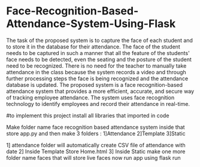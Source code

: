 # Face-Recognition-Based-Attendance-System-Using-Flask

The task of the proposed system is to capture the face of each student and to store it in the database for their attendance. The face of the student needs to be captured in such a manner that all the feature of the students' face needs to be detected, even the seating and the posture of the student need to be recognized. There is no need for the teacher to manually take attendance in the class because the system records a video and through further processing steps the face is being recognized and the attendance database is updated. The proposed system is a face recognition-based attendance system that provides a more efficient, accurate, and secure way of tracking employee attendance. The system uses face recognition technology to identify employees and record their attendance in real-time.


#to implement this project
install all libraries that imported in code

Make folder name face recognition based attendance system inside that store app.py and then make 3 folders : 1]Attendance 2]Template 3]Static

1] attendance folder will automatically create CSV file of attendance with date
2] Inside Template Store Home.html 
3] Inside Static make one more folder name faces that will store live faces
now run app using flask run
